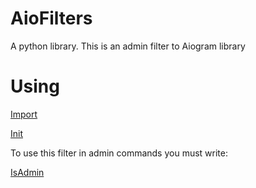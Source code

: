 # AioFilters
A python library. This is an admin filter to Aiogram library

# Using

[Import](import.png)

[Init](init.png)

To use this filter in admin commands you must write:

[IsAdmin](isAdmin.png)
